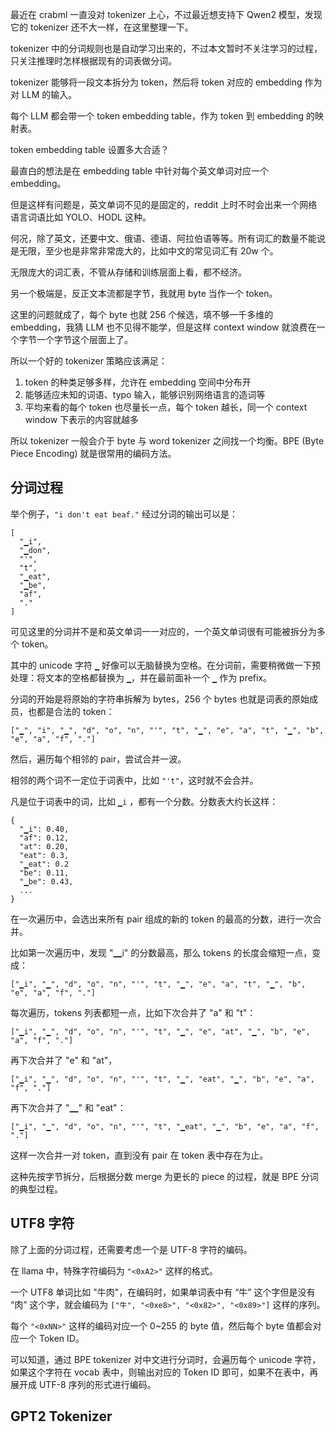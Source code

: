 最近在 crabml 一直没对 tokenizer 上心，不过最近想支持下 Qwen2 模型，发现它的 tokenizer 还不大一样，在这里整理一下。

tokenizer 中的分词规则也是自动学习出来的，不过本文暂时不关注学习的过程，只关注推理时怎样根据现有的词表做分词。

tokenizer 能够将一段文本拆分为 token，然后将 token 对应的 embedding 作为对 LLM 的输入。

每个 LLM 都会带一个 token embedding table，作为 token 到 embedding 的映射表。

token embedding table 设置多大合适？

最直白的想法是在 embedding table 中针对每个英文单词对应一个 embedding。

但是这样有问题是，英文单词不见的是固定的，reddit 上时不时会出来一个网络语言词语比如 YOLO、HODL 这种。

何况，除了英文，还要中文、俄语、德语、阿拉伯语等等。所有词汇的数量不能说是无限，至少也是非常非常庞大的，比如中文的常见词汇有 20w 个。

无限庞大的词汇表，不管从存储和训练层面上看，都不经济。

另一个极端是，反正文本流都是字节，我就用 byte 当作一个 token。

这里的问题就成了，每个 byte 也就 256 个候选，填不够一千多维的 embedding，我猜 LLM 也不见得不能学，但是这样 context window 就浪费在一个字节一个字节这个层面上了。

所以一个好的 tokenizer 策略应该满足：

1. token 的种类足够多样，允许在 embedding 空间中分布开
2. 能够适应未知的词语、typo 输入，能够识别网络语言的造词等
3. 平均来看的每个 token 也尽量长一点，每个 token 越长，同一个 context window 下表示的内容就越多

所以 tokenizer 一般会介于 byte 与 word tokenizer 之间找一个均衡。BPE (Byte Piece Encoding) 就是很常用的编码方法。

## 分词过程

举个例子，`"i don't eat beaf."` 经过分词的输出可以是：

```
[
  "▁i",
  "▁don",
  "'",
  "t",
  "▁eat",
  "▁be",
  "af",
  "."
]
```

可见这里的分词并不是和英文单词一一对应的，一个英文单词很有可能被拆分为多个 token。

其中的 unicode 字符 `▁` 好像可以无脑替换为空格。在分词前，需要稍微做一下预处理：将文本的空格都替换为 `▁`，并在最前面补一个 `▁` 作为 prefix。

分词的开始是将原始的字符串拆解为 bytes，256 个 bytes 也就是词表的原始成员，也都是合法的 token：

```
["▁", "i", "▁", "d", "o", "n", "'", "t", "▁", "e", "a", "t", "▁", "b", "e", "a", "f", "."]
```

然后，遍历每个相邻的 pair，尝试合并一波。

相邻的两个词不一定位于词表中，比如 `"'t"`，这时就不会合并。

凡是位于词表中的词，比如 `▁i` ，都有一个分数。分数表大约长这样：

```
{
  "▁i": 0.40,
  "af": 0.12,
  "at": 0.20,
  "eat": 0.3,
  "▁eat": 0.2
  "be": 0.11,
  "▁be": 0.43,
  ...
}
```

在一次遍历中，会选出来所有 pair 组成的新的 token 的最高的分数，进行一次合并。

比如第一次遍历中，发现 "▁i" 的分数最高，那么 tokens 的长度会缩短一点，变成：

```
["▁i", "▁", "d", "o", "n", "'", "t", "▁", "e", "a", "t", "▁", "b", "e", "a", "f", "."]
```

每次遍历，tokens 列表都短一点，比如下次合并了 "a" 和 "t"：

```
["▁i", "▁", "d", "o", "n", "'", "t", "▁", "e", "at", "▁", "b", "e", "a", "f", "."]
```

再下次合并了 "e" 和 "at"，

```
["▁i", "▁", "d", "o", "n", "'", "t", "▁", "eat", "▁", "b", "e", "a", "f", "."]
```

再下次合并了 "▁" 和 "eat"：

```
["▁i", "▁", "d", "o", "n", "'", "t", "▁eat", "▁", "b", "e", "a", "f", "."]
```

这样一次合并一对 token，直到没有 pair 在 token 表中存在为止。

这种先按字节拆分，后根据分数 merge 为更长的 piece 的过程，就是 BPE 分词的典型过程。

## UTF8 字符

除了上面的分词过程，还需要考虑一个是 UTF-8 字符的编码。

在 llama 中，特殊字符编码为 `"<0xA2>"` 这样的格式。

一个 UTF8 单词比如 "牛肉"，在编码时，如果单词表中有 “牛” 这个字但是没有 “肉” 这个字，就会编码为 `["牛", "<0xe8>", "<0x82>", "<0x89>"]` 这样的序列。

每个 `"<0xNN>"` 这样的编码对应一个 0~255 的 byte 值，然后每个 byte 值都会对应一个 Token ID。

可以知道，通过 BPE tokenizer 对中文进行分词时，会遍历每个 unicode 字符，如果这个字符在 vocab 表中，则输出对应的 Token ID 即可，如果不在表中，再展开成 UTF-8 序列的形式进行编码。
## GPT2 Tokenizer